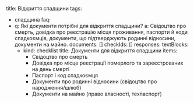 title: Відкриття спадщини
tags:
- спадщина
faq:
- q: Які документи потрібні для відкриття спадщини?
  a: Свідоцтво про смерть, довідка про реєстрацію місця проживання, паспорти й коди спадкоємців, документи, що підтверджують родинні відносини, документи на майно.
documents: []
checkIds: []
responses:
  textBlocks:
  - kind: checklist
    title: Документи для відкриття спадщини
    items:
    - Свідоцтво про смерть
    - Довідка про місце реєстрації померлого та зареєстрованих на день смерті
    - Паспорт і код спадкоємця
    - Документи про родинні відносини (свідоцтво про народження/шлюб)
    - Документи на майно (право власності, техпаспорт)



